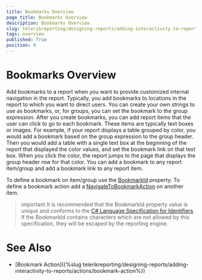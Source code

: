 ```yaml
---
title: Bookmarks Overview
page_title: Bookmarks Overview
description: Bookmarks Overview
slug: telerikreporting/designing-reports/adding-interactivity-to-reports/bookmarks/overview
tags: overview
published: True
position: 0
---
```


# Bookmarks Overview

Add bookmarks to a report when you want to provide customized internal navigation in the report. Typically, you add bookmarks to locations in the report to which you want to direct users. You can create your own strings to use as bookmarks, or, for groups, you can set the bookmark to the group expression. After you create bookmarks, you can add report items that the user can click to go to each bookmark. These items are typically text boxes or images. For example, if your report displays a table grouped by color, you would add a bookmark based on the group expression to the group header. Then you would add a table with a single text box at the beginning of the report that displayed the color values, and set the bookmark link on that text box. When you click the color, the report jumps to the page that displays the group header row for that color. You can add a bookmark to any report item/group and add a bookmark link to any report item. 

To define a bookmark on item/group use the  [BookmarkId](/reporting/api/Telerik.Reporting.ReportItemBase#Telerik_Reporting_ReportItemBase_BookmarkId) property. To define a bookmark action add a          [NavigateToBookmarkAction](/reporting/api/Telerik.Reporting.NavigateToBookmarkAction) on another item. 

>important It is recommended that the BookmarkId property value is unique and conforms to the [C# Language Specification for Identifiers](https://docs.microsoft.com/en-us/dotnet/csharp/fundamentals/coding-style/identifier-names). If the BookmarkId contains characters which are not allowed by this specification, they will be escaped by the reporting engine. 

# See Also

 * [Bookmark Action]({%slug telerikreporting/designing-reports/adding-interactivity-to-reports/actions/bookmark-action%})
